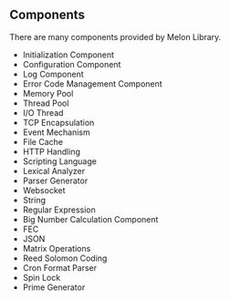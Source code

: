 ## Components



There are many components provided by Melon Library.

- Initialization Component
- Configuration Component
- Log Component
- Error Code Management Component
- Memory Pool
- Thread Pool
- I/O Thread
- TCP Encapsulation
- Event Mechanism
- File Cache
- HTTP Handling
- Scripting Language
- Lexical Analyzer
- Parser Generator
- Websocket
- String
- Regular Expression
- Big Number Calculation Component
- FEC
- JSON
- Matrix Operations
- Reed Solomon Coding
- Cron Format Parser
- Spin Lock
- Prime Generator
